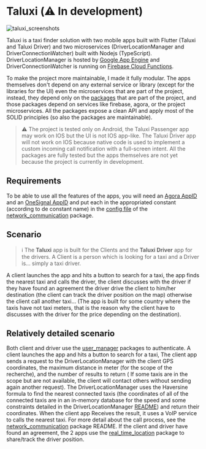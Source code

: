 # Taluxi (⚠️ In development)
![taluxi_screenshots](https://github.com/sitatec/Taluxi-X/blob/main/assets/screens.png)

Taluxi is a taxi finder solution with two mobile apps built with Flutter (Taluxi and Taluxi Driver) and two microservices (DriverLocationManager and DriverConnectionWatcher) built with Nodejs (TypeScript). DriverLocationManager is hosted by [Google App Engine](https://cloud.google.com/appengine) and DriverConnectionWatcher is running on [Firebase Cloud Functions](https://firebase.google.com/products/functions). 

To make the project more maintainable, I made it fully modular. The apps themselves don't depend on any external service or library (except for the libraries for the UI) even the microservices that are part of the project, instead, they depend only on the [packages](https://github.com/sitatec/Taluxi-Open-Source/tree/main/packages) that are part of the project, and those packages depend on services like firebase, agora, or the project microservices. All the packages expose a clean API and apply most of the SOLID principles (so also the packages are maintainable).

> ⚠️ The project is tested only on Android, the Taluxi Passenger app may work on IOS but the UI is not IOS app-like. The Taluxi Driver app will not work on IOS because native code 
> is used to implement a custom incoming call notification with a full-screen intent. All the packages are fully tested but the apps themselves are not yet because the project is currently in development. 

## Requirements
To be able to use all the features of the apps, you will need an [Agora AppID](https://docs.agora.io/en/Agora%20Platform/token?platform=Android) and an [OneSignal AppID](https://documentation.onesignal.com/docs/accounts-and-keys) and put each in the appropriated constant (according to de constant name) in the [config file](https://github.com/sitatec/Taluxi-Open-Source/blob/main/packages/production/network_communication/lib/src/config.dart) of the [network_communication](https://github.com/sitatec/Taluxi-Open-Source/tree/main/packages/production/network_communication) package.

## Scenario
> ℹ️ The __Taluxi__ app is built for the Clients and the __Taluxi Driver__ app for the drivers. A Client is a person which is looking for a taxi and a Driver is... simply a taxi driver. 

A client launches the app and hits a button to search for a taxi, the app finds the nearest taxi and calls the driver, the client discusses with the driver if they have found an agreement the driver drive the client to him/her destination (the client can track the driver position on the map) otherwise the client call another taxi... (The app is built for some country where the taxis have not taxi meters, that is the reason why the client have to discusses with the driver for the price depending on the destination).

## Relatively detailed scenario 
Both client and driver use the [user_manager](https://github.com/sitatec/Taluxi-Open-Source/tree/main/packages/production/user_manager) packages to authenticate.
A client launches the app and hits a button to search for a taxi, The client app sends a request to the DriverLocationManager with the client GPS coordinates, the maximum distance in meter (for the scope of the recherche), and the number of results to return ( If some taxis are in the scope but are not available, the client will contact others without sending again another request). The DriverLocationManager uses the Haversine formula to find the nearest connected taxis (the coordinates of all of the connected taxis are in an in-memory database for the speed and some constraints detailed in the DriverLocationManager [README](https://github.com/sitatec/Taluxi-Open-Source/tree/main/backend/driver_location_manager)) and return their coordinates. When the client app Receives the result, it uses a VoIP service to calls the nearest taxi. For more detail about the call process, see the [network_communication](https://github.com/sitatec/Taluxi-Open-Source/tree/main/packages/production/network_communication) package README. If the client and driver have found an agreement, the 2 apps use the [real_time_location](https://github.com/sitatec/Taluxi-Open-Source/tree/main/packages/production/real_time_location) package to share/track the driver position.
